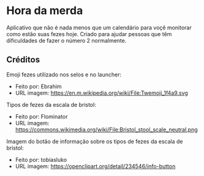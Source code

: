 # Hora da merda 

Aplicativo que não é nada menos que um calendário para voçê monitorar como estão suas fezes hoje. Criado para ajudar pessoas que têm dificuldades de fazer o número 2 normalmente.

## Créditos
Emoji fezes utilizado nos selos e no launcher: 
* Feito por: Ebrahim
* URL imagem: https://en.m.wikipedia.org/wiki/File:Twemoji_1f4a9.svg

  
Tipos de fezes da escala de bristol:
* Feito por: Flominator
* URL imagem: https://commons.wikimedia.org/wiki/File:Bristol_stool_scale_neutral.png


Imagem do botão de informação sobre os tipos de fezes da escala de bristol:
* Feito por: tobiasluko
* URL imagem: https://openclipart.org/detail/234546/info-button
